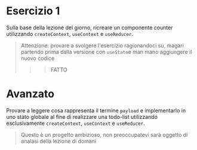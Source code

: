 # Esercizio 1

Sulla base della lezione del giorno, ricreare un componente counter utilizzando `createContext`, `useContext` e `useReducer`.

> Attenzione: provare a svolgere l'esercizio ragionandoci su, magari partendo prima dalla versione con `useState`e man mano aggiungere il nuovo codice
>>> FATTO 


# Avanzato

Provare a leggere cosa rappresenta il termine `payload` e implementarlo in uno stato globale al fine di realizzare una todo-list utilizzando esclusivamente `createContext`, `useContext` e `useReducer`.

> Questo è un progetto ambizioso, non preoccupatevi sarà oggetto di analasi della lezione di domani
